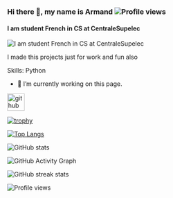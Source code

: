 ### Hi there 👋, my name is Armand ![Profile views](https://gpvc.arturio.dev/Armand-Morin)  
#### I am student French in CS at CentraleSupelec
![I am student French in CS at CentraleSupelec](https://arturssmirnovs.github.io/github-profile-readme-generator/images/banner.png)

I made this projects just for work and fun also 

Skills: Python 

- 🔭 I’m currently working on this page. 


[<img src='https://cdn.jsdelivr.net/npm/simple-icons@3.0.1/icons/github.svg' alt='github' height='40'>](https://github.com/Armand-Morin)  

[![trophy](https://github-profile-trophy.vercel.app/?username=Armand-Morin)](https://github.com/ryo-ma/github-profile-trophy&theme=radical)

[![Top Langs](https://github-readme-stats.vercel.app/api/top-langs/?username=Armand-Morin)](https://github.com/anuraghazra/github-readme-stats&theme=radical)

![GitHub stats](https://github-readme-stats.vercel.app/api?username=Armand-Morin&show_icons=true&count_private=true&theme=radical)  

![GitHub Activity Graph](https://activity-graph.herokuapp.com/graph?username=Armand-Morin&theme=radical)  

![GitHub streak stats](https://github-readme-streak-stats.herokuapp.com/?user=Armand-Morin&theme=radical)  

![Profile views](https://gpvc.arturio.dev/Armand-Morin)  
